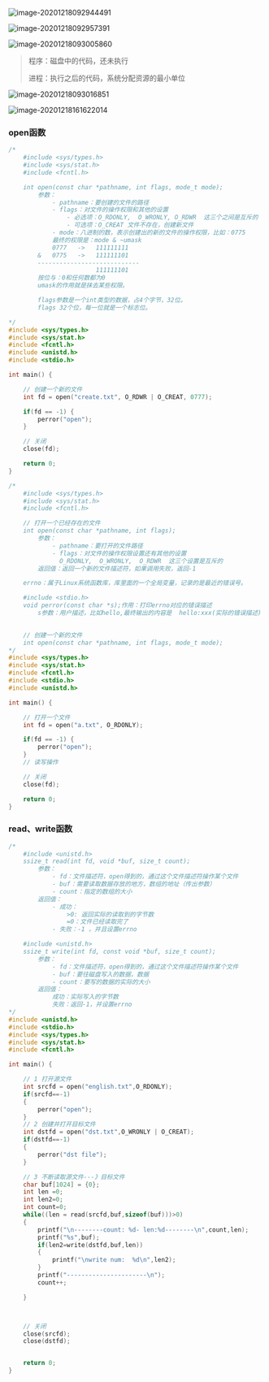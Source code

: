 ![image-20201218092944491](https://gitee.com/suyunzzz/img/raw/master/img/20201218092944.png)

![image-20201218092957391](https://gitee.com/suyunzzz/img/raw/master/img/20201218092957.png)

![image-20201218093005860](https://gitee.com/suyunzzz/img/raw/master/img/20201218093005.png)

>程序：磁盘中的代码，还未执行
>
>进程：执行之后的代码，系统分配资源的最小单位

![image-20201218093016851](https://gitee.com/suyunzzz/img/raw/master/img/20201218093016.png)



![image-20201218161622014](https://gitee.com/suyunzzz/img/raw/master/img/20201218161622.png)

### open函数

```cpp
/*
    #include <sys/types.h>
    #include <sys/stat.h>
    #include <fcntl.h>

    int open(const char *pathname, int flags, mode_t mode);
        参数：
            - pathname：要创建的文件的路径
            - flags：对文件的操作权限和其他的设置
                - 必选项：O_RDONLY,  O_WRONLY, O_RDWR  这三个之间是互斥的
                - 可选项：O_CREAT 文件不存在，创建新文件
            - mode：八进制的数，表示创建出的新的文件的操作权限，比如：0775
            最终的权限是：mode & ~umask
            0777   ->   111111111
        &   0775   ->   111111101
        ----------------------------
                        111111101
        按位与：0和任何数都为0
        umask的作用就是抹去某些权限。

        flags参数是一个int类型的数据，占4个字节，32位。
        flags 32个位，每一位就是一个标志位。

*/
#include <sys/types.h>
#include <sys/stat.h>
#include <fcntl.h>
#include <unistd.h>
#include <stdio.h>

int main() {

    // 创建一个新的文件
    int fd = open("create.txt", O_RDWR | O_CREAT, 0777);

    if(fd == -1) {
        perror("open");
    }

    // 关闭
    close(fd);

    return 0;
}
```

```cpp
/*
    #include <sys/types.h>
    #include <sys/stat.h>
    #include <fcntl.h>

    // 打开一个已经存在的文件
    int open(const char *pathname, int flags);
        参数：
            - pathname：要打开的文件路径
            - flags：对文件的操作权限设置还有其他的设置
              O_RDONLY,  O_WRONLY,  O_RDWR  这三个设置是互斥的
        返回值：返回一个新的文件描述符，如果调用失败，返回-1

    errno：属于Linux系统函数库，库里面的一个全局变量，记录的是最近的错误号。

    #include <stdio.h>
    void perror(const char *s);作用：打印errno对应的错误描述
        s参数：用户描述，比如hello,最终输出的内容是  hello:xxx(实际的错误描述)
    

    // 创建一个新的文件
    int open(const char *pathname, int flags, mode_t mode);
*/
#include <sys/types.h>
#include <sys/stat.h>
#include <fcntl.h>
#include <stdio.h>
#include <unistd.h>

int main() {

    // 打开一个文件
    int fd = open("a.txt", O_RDONLY);

    if(fd == -1) {
        perror("open");
    }
    // 读写操作

    // 关闭
    close(fd);

    return 0;
}
```

### read、write函数

```cpp
/*  
    #include <unistd.h>
    ssize_t read(int fd, void *buf, size_t count);
        参数：
            - fd：文件描述符，open得到的，通过这个文件描述符操作某个文件
            - buf：需要读取数据存放的地方，数组的地址（传出参数）
            - count：指定的数组的大小
        返回值：
            - 成功：
                >0: 返回实际的读取到的字节数
                =0：文件已经读取完了
            - 失败：-1 ，并且设置errno

    #include <unistd.h>
    ssize_t write(int fd, const void *buf, size_t count);
        参数：
            - fd：文件描述符，open得到的，通过这个文件描述符操作某个文件
            - buf：要往磁盘写入的数据，数据
            - count：要写的数据的实际的大小
        返回值：
            成功：实际写入的字节数
            失败：返回-1，并设置errno
*/
#include <unistd.h>
#include <stdio.h>
#include <sys/types.h>
#include <sys/stat.h>
#include <fcntl.h>

int main() {

    // 1 打开源文件
    int srcfd = open("english.txt",O_RDONLY);
    if(srcfd==-1)
    {
        perror("open");
    }
    // 2 创建并打开目标文件
    int dstfd = open("dst.txt",O_WRONLY | O_CREAT);
    if(dstfd==-1)
    {
        perror("dst file");
    }

    // 3 不断读取源文件---》目标文件
    char buf[1024] = {0};
    int len =0;
    int len2=0;
    int count=0;
    while((len = read(srcfd,buf,sizeof(buf)))>0)
    {   
        printf("\n--------count: %d- len:%d--------\n",count,len);
        printf("%s",buf);
        if(len2=write(dstfd,buf,len))
        {
            printf("\nwrite num:  %d\n",len2);
        }
        printf("----------------------\n");
        count++;

    }



    // 关闭
    close(srcfd);
    close(dstfd);


    return 0;
}
```

